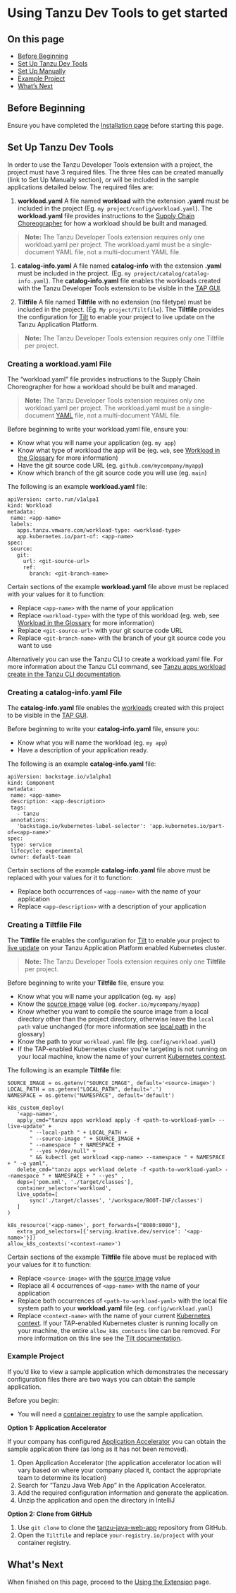 # Using Tanzu Dev Tools to get started

## <a id=on-this-page></a> On this page

- [Before Beginning](#before-beginning)
- [Set Up Tanzu Dev Tools](#set-up-tanzu-dev-tools)
- [Set Up Manually](#set-up-manually)
- [Example Project](#example-project)
- [What’s Next](#whats-next)

## <a id="before-beginning"></a> Before Beginning

Ensure you have completed the [Installation page](installation.md) before starting this page.

## <a id="set-up-tanzu-dev-tools"></a> Set Up Tanzu Dev Tools

In order to use the Tanzu Developer Tools extension with a project, the project must have 3 required files. The three files can be created manually (link to Set Up Manually section), or will be included in the sample applications detailed below. The required files are:

1. **workload.yaml**
  A file named **workload** with the extension **.yaml** must be included in the project (Eg. `my project/config/workload.yaml`). The **workload.yaml** file provides instructions to the [Supply Chain Choreographer](https://github.com/pivotal/docs-tap/blob/main/scc/about.md) for how a workload should be built and managed.
  > **Note:** The Tanzu Developer Tools extension requires only one workload.yaml per project. The workload.yaml must be a single-document YAML file, not a multi-document YAML file.

1. **catalog-info.yaml**
  A file named **catalog-info** with the extension **.yaml** must be included in the project. (Eg. `my project/catalog/catalog-info.yaml`). The **catalog-info.yaml** file enables the workloads created with the Tanzu Developer Tools extension to be visible in the [TAP GUI](https://github.com/pivotal/docs-tap/blob/main/tap-gui/about.md).

1. **Tiltfile**
  A file named **Tiltfile** with no extension (no filetype) must be included in the project. (Eg. `My project/Tiltfile`). The **Tiltfile** provides the configuration for [Tilt](https://docs.tilt.dev/) to enable your project to live update on the Tanzu Application Platform.
  > **Note:** The Tanzu Developer Tools extension requires only one Tiltfile per project.


### <a id="creating-a-workload-yaml-file"></a> Creating a **workload.yaml** File

The “workload.yaml” file provides instructions to the Supply Chain Choreographer for how a workload should be built and managed.

> **Note:** The Tanzu Developer Tools extension requires only one workload.yaml per project. The workload.yaml must be a single-document [YAML](glossary.md#yaml) file, not a multi-document YAML file.

Before beginning to write your workload.yaml file, ensure you:
- Know what you will name your application (eg. `my app`)
- Know what type of workload the app will be (eg. `web`, see [Workload in the Glossary](glossary.md#workload) for more information)
- Have the git source code URL (eg. `github.com/mycompany/myapp`)
- Know which branch of the git source code you will use (eg. `main`)

The following is an example **workload.yaml** file:

```
apiVersion: carto.run/v1alpa1
kind: Workload
metadata:
 name: <app-name>
 labels:
   apps.tanzu.vmware.com/workload-type: <workload-type>
   app.kubernetes.io/part-of: <app-name>
spec:
 source:
   git:
     url: <git-source-url>
     ref:
       branch: <git-branch-name>
```

Certain sections of the example **workload.yaml** file above must be replaced with your values for it to function:
- Replace `<app-name>` with the name of your application
- Replace `<workload-type>` with the type of this workload (eg. web, see [Workload in the Glossary](glossary.md#workload) for more information)
- Replace `<git-source-url>` with your git source code URL
- Replace `<git-branch-name>` with the branch of your git source code you want to use

Alternatively you can use the Tanzu CLI to create a workload.yaml file. For more information about the Tanzu CLI command, see [Tanzu apps workload create in the Tanzu CLI documentation](https://github.com/pivotal/docs-tap/blob/main/cli-plugins/apps/command-reference/tanzu-apps-workload-create.md).

### <a id="creating-a-catalog-info-yaml-file"></a> Creating a **catalog-info.yaml** File

The **catalog-info.yaml** file enables the [workloads](glossary.md#workload) created with this project to be visible in the [TAP GUI](https://github.com/pivotal/docs-tap/blob/main/tap-gui/about.md).

Before beginning to write your **catalog-info.yaml** file, ensure you:
- Know what you will name the workload (eg. `my app`)
- Have a description of your application ready.

The following is an example **catalog-info.yaml** file:

```
apiVersion: backstage.io/v1alpha1
kind: Component
metadata:
 name: <app-name>
 description: <app-description>
 tags:
   - tanzu
 annotations:
   'backstage.io/kubernetes-label-selector': 'app.kubernetes.io/part-of=<app-name>'
spec:
 type: service
 lifecycle: experimental
 owner: default-team
```

Certain sections of the example **catalog-info.yaml** file above must be replaced with your values for it to function:
- Replace both occurrences of `<app-name>` with the name of your application
- Replace `<app-description>` with a description of your application

### <a id="creating-a-tiltfile-file"></a> Creating a **Tiltfile** File

The **Tiltfile** file enables the configuration for [Tilt](https://docs.tilt.dev/) to enable your project to [live update](glossary.md#live-update) on your Tanzu Application Platform enabled Kubernetes cluster.

> **Note:** The Tanzu Developer Tools extension requires only one **Tiltfile** per project.

Before beginning to write your **Tiltfile** file, ensure you:
- Know what you will name your application (eg. `my app`)
- Know the [source image](glossary.md#source-image) value (eg. `docker.io/mycompany/myapp`)
- Know whether you want to compile the source image from a local directory other than the project directory, otherwise leave the `local path` value unchanged (for more information see [local path](glossary.md#local-path) in the glossary)
- Know the path to your `workload.yaml` file (eg. `config/workload.yaml`)
- If the TAP-enabled Kubernetes cluster you’re targeting is not running on your local machine, know the name of your current [Kubernetes context](https://kubernetes.io/docs/tasks/access-application-cluster/configure-access-multiple-clusters/).


The following is an example **Tiltfile** file:

```
SOURCE_IMAGE = os.getenv("SOURCE_IMAGE", default='<source-image>')
LOCAL_PATH = os.getenv("LOCAL_PATH", default='.')
NAMESPACE = os.getenv("NAMESPACE", default='default')

k8s_custom_deploy(
   '<app-name>',
   apply_cmd="tanzu apps workload apply -f <path-to-workload-yaml> --live-update" +
       " --local-path " + LOCAL_PATH +
       " --source-image " + SOURCE_IMAGE +
       " --namespace " + NAMESPACE +
       " --yes >/dev/null" +
       " && kubectl get workload <app-name> --namespace " + NAMESPACE + " -o yaml",
   delete_cmd="tanzu apps workload delete -f <path-to-workload-yaml> --namespace " + NAMESPACE + " --yes" ,
   deps=['pom.xml', './target/classes'],
   container_selector='workload',
   live_update=[
       sync('./target/classes', '/workspace/BOOT-INF/classes')
   ]
)

k8s_resource('<app-name>', port_forwards=["8080:8080"],
   extra_pod_selectors=[{'serving.knative.dev/service': '<app-name>'}])
allow_k8s_contexts('<context-name>')
```

Certain sections of the example **Tiltfile** file above must be replaced with your values for it to function:
- Replace `<source-image>` with the [source image](glossary.md#source-image) value
- Replace all 4 occurrences of `<app-name>` with the name of your application
- Replace both occurrences of `<path-to-workload-yaml>` with the local file system path to your **workload.yaml** file (eg. `config/workload.yaml`)
- Replace `<context-name>` with the name of your current [Kubernetes context](https://kubernetes.io/docs/tasks/access-application-cluster/configure-access-multiple-clusters/). If your TAP-enabled Kubernetes cluster is running locally on your machine, the entire `allow_k8s_contexts` line can be removed. For more information on this line see the [Tilt documentation](https://docs.tilt.dev/api.html#api.allow_k8s_contexts).

### <a id="example-project"></a> Example Project

If you’d like to view a sample application which demonstrates the necessary configuration files there are two ways you can obtain the sample application.

Before you begin:
- You will need a [container registry](glossary.md#container-registry) to use the sample application.

**Option 1: Application Accelerator**

If your company has configured [Application Accelerator](https://docs.vmware.com/en/Application-Accelerator-for-VMware-Tanzu/index.html) you can obtain the sample application there (as long as it has not been removed).

1. Open Application Accelerator (the application accelerator location will vary based on where your company placed it, contact the appropriate team to determine its location)
1. Search for “Tanzu Java Web App” in the Application Accelerator.
1. Add the required configuration information and generate the application.
1. Unzip the application and open the directory in IntelliJ

**Option 2: Clone from GitHub**

1. Use `git clone` to clone the [tanzu-java-web-app](https://github.com/sample-accelerators/tanzu-java-web-app) repository from GitHub.
1. Open the `Tiltfile` and replace `your-registry.io/project` with your container registry.

## <a id="whats-next"></a> What's Next

When finished on this page, proceed to the [Using the Extension](using-the-extension.md) page.
